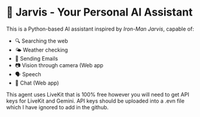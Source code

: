 # 🧠 Jarvis - Your Personal AI Assistant

This is a Python-based AI assistant inspired by *Iron-Man Jarvis*, capable of:

- 🔍 Searching the web  
- 🌤️ Weather checking
- 📨 Sending Emails 
- 📷 Vision through camera (Web app
- 🗣️ Speech
- 📝 Chat (Web app) 

This agent uses LiveKit that is 100% free however you will need to get API keys for LiveKit and Gemini.
API keys should be uploaded into a .evn file which I have ignored to add in the github.

